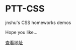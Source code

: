 # PTT-CSS
jnshu's CSS homeworks demos

Hope you like...


[查看地址](http://119.10.57.69:880/demo/PTT-CSS.git/trunk/index.html)